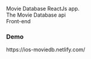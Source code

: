 Movie Database ReactJs app.<br /> The Movie Database api <br /> Front-end
<h3>Demo</h3> 
https://ios-moviedb.netlify.com/
